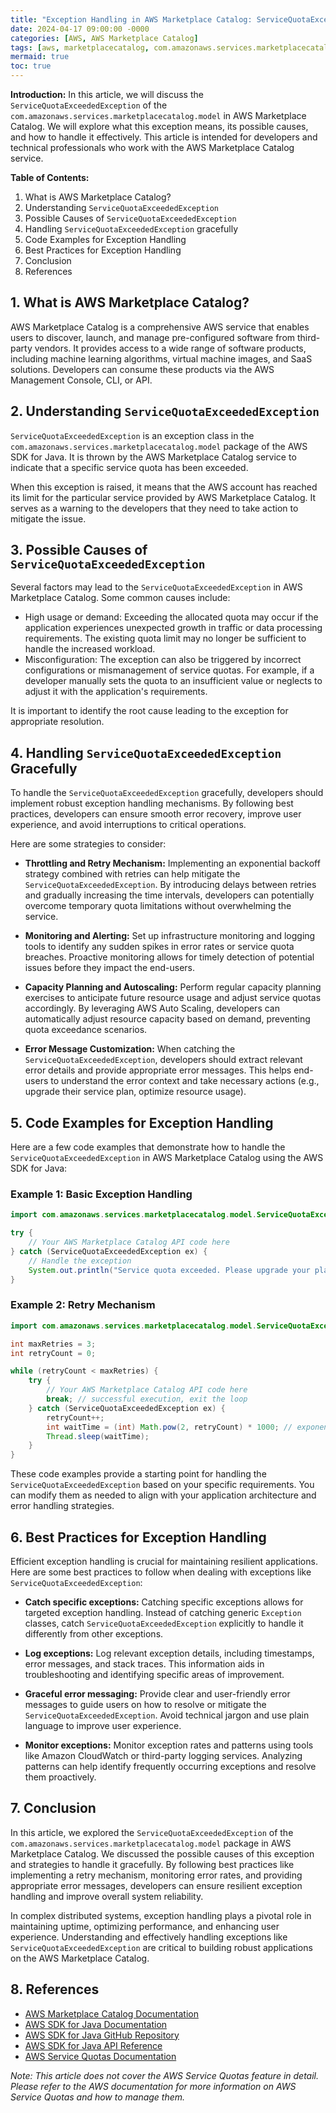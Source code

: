 ```yaml
---
title: "Exception Handling in AWS Marketplace Catalog: ServiceQuotaExceededException Explained"
date: 2024-04-17 09:00:00 -0000
categories: [AWS, AWS Marketplace Catalog]
tags: [aws, marketplacecatalog, com.amazonaws.services.marketplacecatalog.model]
mermaid: true
toc: true
---
```



**Introduction:**
In this article, we will discuss the `ServiceQuotaExceededException` of the `com.amazonaws.services.marketplacecatalog.model` in AWS Marketplace Catalog. We will explore what this exception means, its possible causes, and how to handle it effectively. This article is intended for developers and technical professionals who work with the AWS Marketplace Catalog service.

**Table of Contents:**
1. What is AWS Marketplace Catalog?
2. Understanding `ServiceQuotaExceededException`
3. Possible Causes of `ServiceQuotaExceededException`
4. Handling `ServiceQuotaExceededException` gracefully
5. Code Examples for Exception Handling
6. Best Practices for Exception Handling
7. Conclusion
8. References

## 1. What is AWS Marketplace Catalog?
AWS Marketplace Catalog is a comprehensive AWS service that enables users to discover, launch, and manage pre-configured software from third-party vendors. It provides access to a wide range of software products, including machine learning algorithms, virtual machine images, and SaaS solutions. Developers can consume these products via the AWS Management Console, CLI, or API.

## 2. Understanding `ServiceQuotaExceededException`
`ServiceQuotaExceededException` is an exception class in the `com.amazonaws.services.marketplacecatalog.model` package of the AWS SDK for Java. It is thrown by the AWS Marketplace Catalog service to indicate that a specific service quota has been exceeded.

When this exception is raised, it means that the AWS account has reached its limit for the particular service provided by AWS Marketplace Catalog. It serves as a warning to the developers that they need to take action to mitigate the issue.

## 3. Possible Causes of `ServiceQuotaExceededException`
Several factors may lead to the `ServiceQuotaExceededException` in AWS Marketplace Catalog. Some common causes include:

- High usage or demand: Exceeding the allocated quota may occur if the application experiences unexpected growth in traffic or data processing requirements. The existing quota limit may no longer be sufficient to handle the increased workload.
- Misconfiguration: The exception can also be triggered by incorrect configurations or mismanagement of service quotas. For example, if a developer manually sets the quota to an insufficient value or neglects to adjust it with the application's requirements.

It is important to identify the root cause leading to the exception for appropriate resolution.

## 4. Handling `ServiceQuotaExceededException` Gracefully
To handle the `ServiceQuotaExceededException` gracefully, developers should implement robust exception handling mechanisms. By following best practices, developers can ensure smooth error recovery, improve user experience, and avoid interruptions to critical operations.

Here are some strategies to consider:

- **Throttling and Retry Mechanism:** Implementing an exponential backoff strategy combined with retries can help mitigate the `ServiceQuotaExceededException`. By introducing delays between retries and gradually increasing the time intervals, developers can potentially overcome temporary quota limitations without overwhelming the service.

- **Monitoring and Alerting:** Set up infrastructure monitoring and logging tools to identify any sudden spikes in error rates or service quota breaches. Proactive monitoring allows for timely detection of potential issues before they impact the end-users.

- **Capacity Planning and Autoscaling:** Perform regular capacity planning exercises to anticipate future resource usage and adjust service quotas accordingly. By leveraging AWS Auto Scaling, developers can automatically adjust resource capacity based on demand, preventing quota exceedance scenarios.

- **Error Message Customization:** When catching the `ServiceQuotaExceededException`, developers should extract relevant error details and provide appropriate error messages. This helps end-users to understand the error context and take necessary actions (e.g., upgrade their service plan, optimize resource usage).

## 5. Code Examples for Exception Handling
Here are a few code examples that demonstrate how to handle the `ServiceQuotaExceededException` in AWS Marketplace Catalog using the AWS SDK for Java:

### Example 1: Basic Exception Handling
```java
import com.amazonaws.services.marketplacecatalog.model.ServiceQuotaExceededException;

try {
    // Your AWS Marketplace Catalog API code here
} catch (ServiceQuotaExceededException ex) {
    // Handle the exception
    System.out.println("Service quota exceeded. Please upgrade your plan.");
}
```

### Example 2: Retry Mechanism
```java
import com.amazonaws.services.marketplacecatalog.model.ServiceQuotaExceededException;

int maxRetries = 3;
int retryCount = 0;

while (retryCount < maxRetries) {
    try {
        // Your AWS Marketplace Catalog API code here
        break; // successful execution, exit the loop
    } catch (ServiceQuotaExceededException ex) {
        retryCount++;
        int waitTime = (int) Math.pow(2, retryCount) * 1000; // exponential backoff, e.g., 2 seconds, 4 seconds, 8 seconds
        Thread.sleep(waitTime);
    }
}
```

These code examples provide a starting point for handling the `ServiceQuotaExceededException` based on your specific requirements. You can modify them as needed to align with your application architecture and error handling strategies.

## 6. Best Practices for Exception Handling
Efficient exception handling is crucial for maintaining resilient applications. Here are some best practices to follow when dealing with exceptions like `ServiceQuotaExceededException`:

- **Catch specific exceptions:** Catching specific exceptions allows for targeted exception handling. Instead of catching generic `Exception` classes, catch `ServiceQuotaExceededException` explicitly to handle it differently from other exceptions.

- **Log exceptions:** Log relevant exception details, including timestamps, error messages, and stack traces. This information aids in troubleshooting and identifying specific areas of improvement.

- **Graceful error messaging:** Provide clear and user-friendly error messages to guide users on how to resolve or mitigate the `ServiceQuotaExceededException`. Avoid technical jargon and use plain language to improve user experience.

- **Monitor exceptions:** Monitor exception rates and patterns using tools like Amazon CloudWatch or third-party logging services. Analyzing patterns can help identify frequently occurring exceptions and resolve them proactively.

## 7. Conclusion
In this article, we explored the `ServiceQuotaExceededException` of the `com.amazonaws.services.marketplacecatalog.model` package in AWS Marketplace Catalog. We discussed the possible causes of this exception and strategies to handle it gracefully. By following best practices like implementing a retry mechanism, monitoring error rates, and providing appropriate error messages, developers can ensure resilient exception handling and improve overall system reliability.

In complex distributed systems, exception handling plays a pivotal role in maintaining uptime, optimizing performance, and enhancing user experience. Understanding and effectively handling exceptions like `ServiceQuotaExceededException` are critical to building robust applications on the AWS Marketplace Catalog.

## 8. References
- [AWS Marketplace Catalog Documentation](https://docs.aws.amazon.com/marketplace-catalog/latest/ug/what-is-marketplace-catalog.html)
- [AWS SDK for Java Documentation](https://docs.aws.amazon.com/sdk-for-java/latest/developer-guide/home.html)
- [AWS SDK for Java GitHub Repository](https://github.com/aws/aws-sdk-java)
- [AWS SDK for Java API Reference](https://sdk.amazonaws.com/java/api/latest/)
- [AWS Service Quotas Documentation](https://docs.aws.amazon.com/general/latest/gr/aws_service_limits.html)

*Note: This article does not cover the AWS Service Quotas feature in detail. Please refer to the AWS documentation for more information on AWS Service Quotas and how to manage them.*